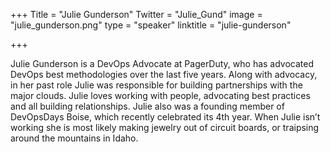 +++
Title = "Julie Gunderson"
Twitter = "Julie_Gund"
image = "julie_gunderson.png"
type = "speaker"
linktitle = "julie-gunderson"

+++

Julie Gunderson is a DevOps Advocate at PagerDuty, who has advocated DevOps best methodologies over the last five years. Along with advocacy, in her past role Julie was responsible for building partnerships with the major clouds. Julie loves working with people, advocating best practices and all building relationships. Julie also was a founding member of DevOpsDays Boise, which recently celebrated its 4th year. When Julie isn’t working she is most likely making jewelry out of circuit boards, or traipsing around the mountains in Idaho.